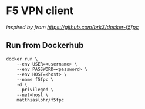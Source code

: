 
# F5 VPN client

*inspired by from https://github.com/brk3/docker-f5fpc*

## Run from Dockerhub

```
docker run \
    --env USER=<username> \
    --env PASSWORD=<password> \
    --env HOST=<host> \
    --name f5fpc \
    -d \
    --privileged \
    --net=host \
    matthiaslohr/f5fpc
```
